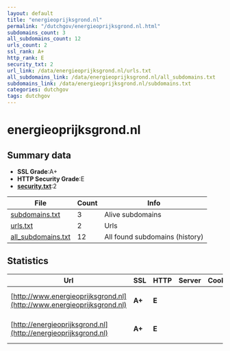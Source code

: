 ```yaml
---
layout: default
title: "energieoprijksgrond.nl"
permalink: "/dutchgov/energieoprijksgrond.nl.html"
subdomains_count: 3
all_subdomains_count: 12
urls_count: 2
ssl_rank: A+
http_rank: E
security_txt: 2
url_link: /data/energieoprijksgrond.nl/urls.txt
all_subdomains_link: /data/energieoprijksgrond.nl/all_subdomains.txt
subdomains_link: /data/energieoprijksgrond.nl/subdomains.txt
categories: dutchgov
tags: dutchgov
---
```



# energieoprijksgrond.nl
## Summary data


 - **SSL Grade**:A+
 - **HTTP Security Grade**:E
 - **[security.txt](https://www.digitaleoverheid.nl/nieuws/standaard-security-txt-nu-verplicht-voor-overheid/)**:2


| File       | Count | Info |
|------------|-------|------|
|[subdomains.txt](/DutchGovScope/data/energieoprijksgrond.nl/subdomains.txt)|3|Alive subdomains|
|[urls.txt](/DutchGovScope/data/energieoprijksgrond.nl/urls.txt)|2|Urls|
|[all_subdomains.txt](/DutchGovScope/data/energieoprijksgrond.nl/all_subdomains.txt)|12|All found subdomains (history)|


## Statistics


| Url | SSL | HTTP | Server | Cookie | HSTS | CORS | CTO | CSP | XFO | XXP | RP |FP| Tech |Title |
|--------|-------|-------|------|------|------|------|------|------|------|------|------|------|------|------|
|[http://www.energieoprijksgrond.nl](http://www.energieoprijksgrond.nl)| **A+**| **E**|| | | | | | | | :white_check_mark: | |HSTS Microsoft ASP.NET||
|[http://energieoprijksgrond.nl](http://energieoprijksgrond.nl)| **A+**| **E**|| | | | | | | | :white_check_mark: | |HSTS Microsoft ASP.NET||

